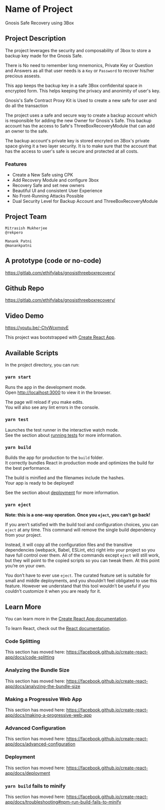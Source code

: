 # Name of Project
Gnosis Safe Recovery using 3Box

## Project Description

The project leverages the security and composability of 3box to store a backup key made for the Gnosis Safe. 

There is No need to remember long mnemonics, Private Key or Question and Answers as all that user needs is a `Key` or `Password` to recover his/her precious assests. 

This app keeps the backup key in a safe 3Box confidenital space in encrypted form. This helps keeping the privacy and anonimity of user's key. 

Gnosis's Safe Contract Proxy Kit is Used to create a new safe for user and do all the transaction 

The project uses a safe and secure way to create a backup account which is responsible for adding the new Owner for Gnosis's Safe. This backup account has the access to Safe's ThreeBoxRecoveryModule that can add an owner to the safe.

The backup account's private key is stored encryted on 3Box's private space giving it a two layer security. It is to make sure that the account that has the access to user's safe is secure and protected at all costs.

### Features 

- Create a New Safe using CPK
- Add Recovery Module and configure 3box
- Recovery Safe and set new owners
- Beautiful UI and consistent User Experience
- No Front-Running Attacks Possible
- Dual Security Level for Backup Account and ThreeBoxRecoveryModule

## Project Team
    
```
Mitrasish Mukherjee
@rekpero
```
```
Manank Patni
@manankpatni
```

## A prototype (code or no-code)
https://gitlab.com/ethifylabs/gnosisthreeboxrecovery/
## Github Repo
https://gitlab.com/ethifylabs/gnosisthreeboxrecovery/
## Video Demo
https://youtu.be/-CtyWcxmqvE

This project was bootstrapped with [Create React App](https://github.com/facebook/create-react-app).

## Available Scripts

In the project directory, you can run:

### `yarn start`

Runs the app in the development mode.<br />
Open [http://localhost:3000](http://localhost:3000) to view it in the browser.

The page will reload if you make edits.<br />
You will also see any lint errors in the console.

### `yarn test`

Launches the test runner in the interactive watch mode.<br />
See the section about [running tests](https://facebook.github.io/create-react-app/docs/running-tests) for more information.

### `yarn build`

Builds the app for production to the `build` folder.<br />
It correctly bundles React in production mode and optimizes the build for the best performance.

The build is minified and the filenames include the hashes.<br />
Your app is ready to be deployed!

See the section about [deployment](https://facebook.github.io/create-react-app/docs/deployment) for more information.

### `yarn eject`

**Note: this is a one-way operation. Once you `eject`, you can’t go back!**

If you aren’t satisfied with the build tool and configuration choices, you can `eject` at any time. This command will remove the single build dependency from your project.

Instead, it will copy all the configuration files and the transitive dependencies (webpack, Babel, ESLint, etc) right into your project so you have full control over them. All of the commands except `eject` will still work, but they will point to the copied scripts so you can tweak them. At this point you’re on your own.

You don’t have to ever use `eject`. The curated feature set is suitable for small and middle deployments, and you shouldn’t feel obligated to use this feature. However we understand that this tool wouldn’t be useful if you couldn’t customize it when you are ready for it.

## Learn More

You can learn more in the [Create React App documentation](https://facebook.github.io/create-react-app/docs/getting-started).

To learn React, check out the [React documentation](https://reactjs.org/).

### Code Splitting

This section has moved here: https://facebook.github.io/create-react-app/docs/code-splitting

### Analyzing the Bundle Size

This section has moved here: https://facebook.github.io/create-react-app/docs/analyzing-the-bundle-size

### Making a Progressive Web App

This section has moved here: https://facebook.github.io/create-react-app/docs/making-a-progressive-web-app

### Advanced Configuration

This section has moved here: https://facebook.github.io/create-react-app/docs/advanced-configuration

### Deployment

This section has moved here: https://facebook.github.io/create-react-app/docs/deployment

### `yarn build` fails to minify

This section has moved here: https://facebook.github.io/create-react-app/docs/troubleshooting#npm-run-build-fails-to-minify
